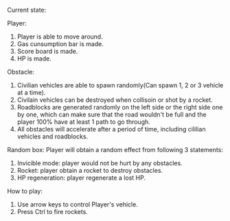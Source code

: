 Current state:

Player:
1. Player is able to move around.
2. Gas cunsumption bar is made.
3. Score board is made.
4. HP is made.

Obstacle:
1. Civilian vehicles are able to spawn randomly(Can spawn 1, 2 or 3 vehicle at a time).
2. Civilain vehicles can be destroyed when collisoin or shot by a rocket.
3. Roadblocks are generated randomly on the left side or the right side one by one, which can make sure that the road wouldn't be full and the player 100% have at least 1 path to go through.
4. All obstacles will accelerate after a period of time, including cililian vehicles and roadblocks.

Random box:
Player will obtain a random effect from following 3 statements:
1. Invicible mode: player would not be hurt by any obstacles.
2. Rocket: player obtain a rocket to destroy obstacles.
3. HP regeneration: player regenerate a lost HP.


How to play:
1. Use arrow keys to control Player's vehicle.
2. Press Ctrl to fire rockets.


